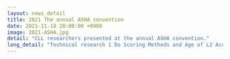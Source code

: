 ```yaml
---
layout: news_detail
title: 2021 The annual ASHA convention 
date: 2021-11-18 20:00:00 +0900
image: 2021-ASHA.jpg
detail: "CLL researchers presented at the annual ASHA convention."
long_detail: "Technical research 1 Do Scoring Methods and Age of L2 Acquisition Matter When Assessing Bilingual’s Vocabulary Skills? <br> <iframe width="560" height="315" src="https://www.youtube.com/embed/vNeDd8TxsBQ" title="YouTube video player" frameborder="0" allow="accelerometer; autoplay; clipboard-write; encrypted-media; gyroscope; picture-in-picture" allowfullscreen></iframe>. <br> 2 Effect of Reading Strategies on Word Learning in Children with and without Language Impairment <br> <iframe width="560" height="315" src="https://www.youtube.com/embed/lgEg7V-SoGc" title="YouTube video player" frameborder="0" allow="accelerometer; autoplay; clipboard-write; encrypted-media; gyroscope; picture-in-picture" allowfullscreen></iframe>. <br>. Posters 1 Exploring Real-Time Word Learning Skils and its Related Factors in Preschool Chidlren (An Eye-tracking study). "
---
```


